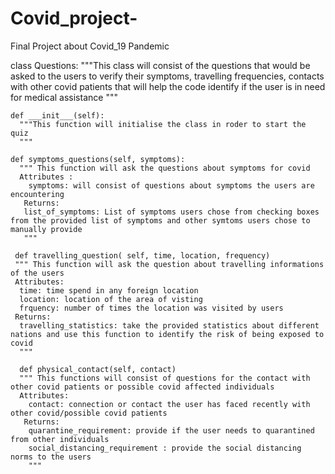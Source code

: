 # Covid_project-
Final Project about Covid_19 Pandemic 

class Questions:
  """This class will consist of the questions that would be asked to the users to verify their symptoms, travelling frequencies, contacts with other covid patients that will help the code identify if the user is in need for medical assistance
  """
  
    def ___init___(self):
      """This function will initialise the class in roder to start the quiz
      """
    
    def symptoms_questions(self, symptoms):
      """ This function will ask the questions about symptoms for covid
      Attributes : 
        symptoms: will consist of questions about symptoms the users are encountering 
       Returns:
       list_of_symptoms: List of symptoms users chose from checking boxes from the provided list of symptoms and other symtoms users chose to manually provide
       """
      
     def travelling_question( self, time, location, frequency)
     """ This function will ask the question about travelling informations of the users 
     Attributes: 
      time: time spend in any foreign location
      location: location of the area of visting 
      frquency: number of times the location was visited by users 
     Returns: 
      travelling_statistics: take the provided statistics about different nations and use this function to identify the risk of being exposed to covid
      """
      
      def physical_contact(self, contact)
      """ This functions will consist of questions for the contact with other covid patients or possible covid affected individuals
      Attributes:
        contact: connection or contact the user has faced recently with other covid/possible covid patients 
       Returns: 
        quarantine_requirement: provide if the user needs to quarantined from other individuals
        social_distancing_requirement : provide the social distancing norms to the users
        """
        
     
 
 
 
 
